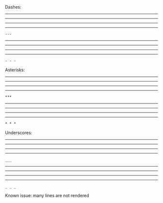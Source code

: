 Dashes:

---

 ---
 
  ---

   ---

	---

- - -

 - - -
 
  - - -

   - - -

	- - -


Asterisks:

***

 ***
 
  ***

   ***

	***

* * *

 * * *
 
  * * *

   * * *

	* * *


Underscores:

___

 ___
 
  ___

   ___

    ___

_ _ _

 _ _ _
 
  _ _ _

   _ _ _

    _ _ _

Known issue: many lines are not rendered
